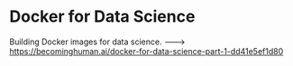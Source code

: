 # Docker for Data Science
Building Docker images for data science.
---> https://becominghuman.ai/docker-for-data-science-part-1-dd41e5ef1d80
